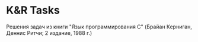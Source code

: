 # K&R Tasks
 
Решения задач из книги "Язык программирования C" (Брайан Керниган, Деннис Ритчи; 2 издание, 1988 г.)
